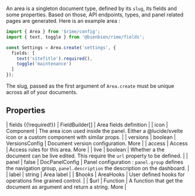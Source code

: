 An area is a singleton document type, defined by its `slug`, its fields and some properties. Based on those, API endpoints, types, and panel related pages are generated. Here is an example area : 

```ts
import { Area } from '$rime/config';
import { text, toggle } from '@bienbien/rime/fields';

const Settings = Area.create('settings', {
  fields: [
    text('siteTitle').required(),
    toggle('maintenance')
  ]
});
```

The slug, passed as the first argument of `Area.create` must be unique across all of your documents. 

## Properties



| fields {{!required!}} | FieldBuilder<Field>[] | Area fields definition |
| icon | Component<IconProps> | The area icon used inside the panel. Either a @lucide/svelte icon or a custom component with similar props. |
| versions | boolean | VersionsConfig | Document version configuration. More |
| access | Access | Access rules for this area. More |
| live | boolean | Whether a the document can be live edited. This require the `url` property to be defined. |
| panel | false | DocPanelConfig | Panel configuration : `panel.group` defines the navigation group, `panel.description` the description on the dashboard. |
| label | string | Area label |
| $hooks | AreaHooks | User defined hooks for operations fine grained control. |
| $url | Function | A function that get the document as argument and return a string. More |